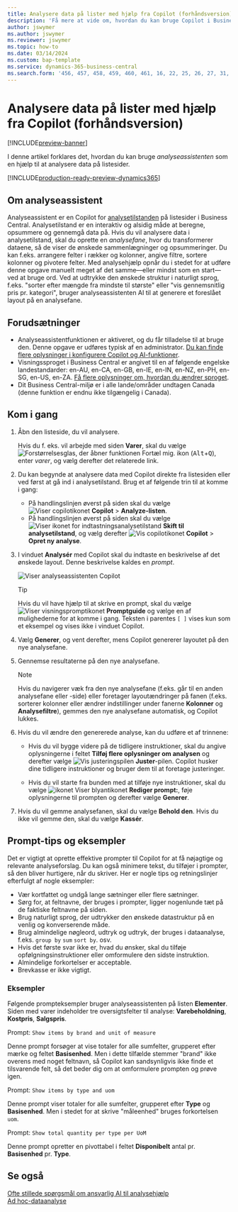 ```yaml
---
title: Analysere data på lister med hjælp fra Copilot (forhåndsversion)
description: 'Få mere at vide om, hvordan du kan bruge Copilot i Business Central til at analysere data.'
author: jswymer
ms.author: jswymer
ms.reviewer: jswymer
ms.topic: how-to
ms.date: 03/14/2024
ms.custom: bap-template
ms.service: dynamics-365-business-central
ms.search.form: '456, 457, 458, 459, 460, 461, 16, 22, 25, 26, 27, 31, 143, 144, 9300, 9301, 9303, 9304, 9305, 9306, 9307, 9309, 9310, 9311'
---
```

# <a name="analyze-data-in-lists-with-help-from-copilot-preview"></a>Analysere data på lister med hjælp fra Copilot (forhåndsversion)

[!INCLUDE[preview-banner](includes/preview-banner.md)]

I denne artikel forklares det, hvordan du kan bruge *analyseassistenten* som en hjælp til at analysere data på listesider.

[!INCLUDE[production-ready-preview-dynamics365](includes/production-ready-preview-dynamics365.md)]

## <a name="about-analysis-assist"></a>Om analyseassistent

Analyseassistent er en Copilot for [analysetilstanden](analysis-mode.md) på listesider i Business Central. Analysetilstand er en interaktiv og alsidig måde at beregne, opsummere og gennemgå data på. Hvis du vil analysere data i analysetilstand, skal du oprette en *analysefane*, hvor du transformerer dataene, så de viser de ønskede sammenlægninger og opsummeringer. Du kan f.eks. arrangere felter i rækker og kolonner, angive filtre, sortere kolonner og pivotere felter. Med analysehjælp opnår du i stedet for at udføre denne opgave manuelt meget af det samme&mdash;eller mindst som en start&mdash;ved at bruge ord. Ved at udtrykke den ønskede struktur i naturligt sprog, f.eks. "sorter efter mængde fra mindste til største" eller "vis gennemsnitlig pris pr. kategori", bruger analyseassistenten AI til at generere et foreslået layout på en analysefane.


<!-- 

 However, the data analysis mode requires some understanding of how to structure fields to meet the desired aggregations and summarizations. It requires you to move fields around to the appropriate areas within analysis mode pane which data rows and columns to display, specify filters, sorting, grouping, pivoting and totals. Analysis assist minimizes these requirments by enabling you to express the desired layout in words. , like "group which data rows and columns to display, specify filters, sorting, grouping, pivoting and totals
--> 
## <a name="prerequisites"></a>Forudsætninger

- Analyseassistentfunktionen er aktiveret, og du får tilladelse til at bruge den. Denne opgave er udføres typisk af en administrator. [Du kan finde flere oplysninger i konfigurere Copilot og AI-funktioner](enable-ai.md).
- Visningssproget i Business Central er angivet til en af følgende engelske landestandarder: en-AU, en-CA, en-GB, en-IE, en-IN, en-NZ, en-PH, en-SG, en-US, en-ZA. [Få flere oplysninger om, hvordan du ændrer sproget](ui-change-basic-settings.md#language).
- Dit Business Central-miljø er i alle lande/områder undtagen Canada (denne funktion er endnu ikke tilgængelig i Canada).

<!--
> [!NOTE]
> You may notice some list pages that don't include the **Analyze** switch for changing to the analysis mode. The reason is that developers can disable analysis mode on specific pages by using the [AnalysisModeEnabled property](/dynamics365/business-central/dev-itpro/developer/properties/devenv-analysismodeenabled-property) in AL.-->

## <a name="get-started"></a>Kom i gang

1. Åbn den listeside, du vil analysere.

   Hvis du f. eks. vil arbejde med siden **Varer**, skal du vælge ![Forstørrelsesglas, der åbner funktionen Fortæl mig](media/ui-search/search_small.png). ikon (<kbd>Alt</kbd>+<kbd>Q</kbd>), enter *varer*, og vælg derefter det relaterede link.

1. Du kan begynde at analysere data med Copilot direkte fra listesiden eller ved først at gå ind i analysetilstand. Brug et af følgende trin til at komme i gang:

    - På handlingslinjen øverst på siden skal du vælge ![Viser copilotikonet](media/copilot-icon.png) **Copilot** > **Analyze-listen**.
    - På handlingslinjen øverst på siden skal du vælge ![Viser ikonet for indtastningsanalysetilstand](media/analysis-mode-icon.png) **Skift til analysetilstand**, og vælg derefter ![Vis copilotikonet](media/copilot-icon.png) **Copilot** > **Opret ny analyse**.

1. I vinduet **Analysér** med Copilot skal du indtaste en beskrivelse af det ønskede layout. Denne beskrivelse kaldes en *prompt*.

    ![Viser analyseassistenten Copilot](media/analysis-assist.png)

    > [!TIP]
    > Hvis du vil have hjælp til at skrive en prompt, skal du vælge ![Viser visningspromptikonet](media/prompt-guide-icon.png) **Promptguide** og vælge en af mulighederne for at komme i gang. Teksten i parentes `[ ]` vises kun som et eksempel og vises ikke i vinduet Copilot.

1. Vælg **Generer**, og vent derefter, mens Copilot genererer layoutet på den nye analysefane.
1. Gennemse resultaterne på den nye analysefane.

   > [!NOTE]
   > Hvis du navigerer væk fra den nye analysefane (f.eks. går til en anden analysefane eller -side) eller foretager layoutændringer på fanen (f.eks. sorterer kolonner eller ændrer indstillinger under fanerne **Kolonner** og **Analysefiltre**), gemmes den nye analysefane automatisk, og Copilot lukkes.

1. Hvis du vil ændre den genererede analyse, kan du udføre et af trinnene:

   - Hvis du vil bygge videre på de tidligere instruktioner, skal du angive oplysningerne i feltet **Tilføj flere oplysninger om analysen** og derefter vælge ![Vis justeringspilen](media/analysis-assist-adjust-button.png) **Juster**-pilen. Copilot husker dine tidligere instruktioner og bruger dem til at foretage justeringer.

   - Hvis du vil starte fra bunden med at tilføje nye instruktioner, skal du vælge ![ikonet Viser blyantikonet](media/edit-pencil.png) **Rediger prompt:**, føje oplysningerne til prompten og derefter vælge **Generer**.

1. Hvis du vil gemme analysefanen, skal du vælge **Behold den**. Hvis du ikke vil gemme den, skal du vælge **Kassér**.

## <a name="prompt-tips-and-examples"></a>Prompt-tips og eksempler

Det er vigtigt at oprette effektive prompter til Copilot for at få nøjagtige og relevante analyseforslag. Du kan også minimere tekst, du tilføjer i prompter, så den bliver hurtigere, når du skriver. Her er nogle tips og retningslinjer efterfulgt af nogle eksempler:

- Vær kortfattet og undgå lange sætninger eller flere sætninger.
- Sørg for, at feltnavne, der bruges i prompter, ligger nogenlunde tæt på de faktiske feltnavne på siden.
- Brug naturligt sprog, der udtrykker den ønskede datastruktur på en venlig og konverserende måde.
- Brug almindelige nøgleord, udtryk og udtryk, der bruges i dataanalyse, f.eks. `group by` `sum` `sort by`. osv.
- Hvis det første svar ikke er, hvad du ønsker, skal du tilføje opfølgningsinstruktioner eller omformulere den sidste instruktion.
- Almindelige forkortelser er acceptable.
- Brevkasse er ikke vigtigt.

### <a name="examples"></a>Eksempler

Følgende prompteksempler bruger analyseassistenten på listen **Elementer**. Siden med varer indeholder tre oversigtsfelter til analyse: **Varebeholdning**, **Kostpris**, **Salgspris**.

Prompt: `Show items by brand and unit of measure`

Denne prompt forsøger at vise totaler for alle sumfelter, grupperet efter mærke og feltet **Basisenhed**. Men i dette tilfælde stemmer "brand" ikke overens med noget feltnavn, så Copilot kan sandsynligvis ikke finde et tilsvarende felt, så det beder dig om at omformulere prompten og prøve igen.

Prompt: `Show items by type and uom`

Denne prompt viser totaler for alle sumfelter, grupperet efter **Type** og **Basisenhed**. Men i stedet for at skrive "måleenhed" bruges forkortelsen `uom`.

Prompt: `Show total quantity per type per UoM`

Denne prompt opretter en pivottabel i feltet **Disponibelt** antal pr. **Basisenhed** pr. **Type**.

## <a name="see-also"></a>Se også

[Ofte stillede spørgsmål om ansvarlig AI til analysehjælp](faqs-analysis-assist.md)  
[Ad hoc-dataanalyse](reports-adhoc-analysis.md)  
